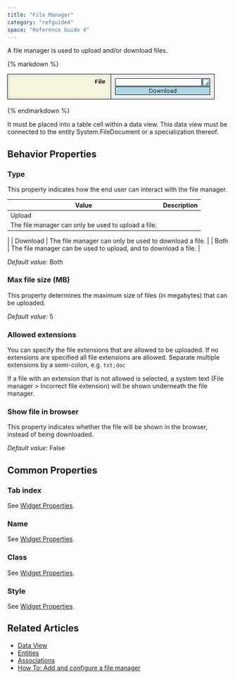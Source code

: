 ```yaml
---
title: "File Manager"
category: "refguide4"
space: "Reference Guide 4"
---
```

A file manager is used to upload and/or download files.

<div class="alert alert-info">{% markdown %}

![](attachments/819203/917529.png)

{% endmarkdown %}</div>

It must be placed into a table cell within a data view. This data view must be connected to the entity System.FileDocument or a specialization thereof.

## Behavior Properties

### Type

This property indicates how the end user can interact with the file manager.

| Value | Description |
| --- | --- |
| Upload
 | The file manager can only be used to upload a file.
 |
| Download
 | The file manager can only be used to download a file.
 |
| Both
 | The file manager can be used to upload, and to download a file.
 |

_Default value:_ Both

### Max file size (MB)

This property determines the maximum size of files (in megabytes) that can be uploaded.

_Default value:_ 5

### Allowed extensions

You can specify the file extensions that are allowed to be uploaded. If no extensions are specified all file extensions are allowed. Separate multiple extensions by a semi-colon, e.g. `txt;doc`

If a file with an extension that is not allowed is selected, a system text (File manager > Incorrect file extension) will be shown underneath the file manager.

### Show file in browser

This property indicates whether the file will be shown in the browser, instead of being downloaded.

_Default value:_ False

## Common Properties

### Tab index

See [Widget Properties](widget-properties).

### Name

See [Widget Properties](widget-properties).

### Class

See [Widget Properties](widget-properties).

### Style

See [Widget Properties](widget-properties).

## Related Articles

*   [Data View](data-view)
*   [Entities](entities)
*   [Associations](associations)
*   [How To: Add and configure a file manager](https://world.mendix.com/display/howto25/Add+and+configure+a+file+manager)